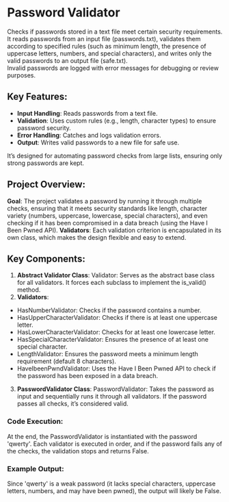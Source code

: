 # Password Validator
Checks if passwords stored in a text file meet certain security requirements.  
It reads passwords from an input file (passwords.txt), validates them according to specified rules (such as minimum length, the presence of uppercase letters, numbers, and special characters), and writes only the valid passwords to an output file (safe.txt).   
Invalid passwords are logged with error messages for debugging or review purposes.  

## Key Features:
- **Input Handling**: Reads passwords from a text file.
- **Validation**: Uses custom rules (e.g., length, character types) to ensure password security.
- **Error Handling**: Catches and logs validation errors.
- **Output**: Writes valid passwords to a new file for safe use.

It’s designed for automating password checks from large lists, ensuring only strong passwords are kept.

## Project Overview:
**Goal**: The project validates a password by running it through multiple checks, ensuring that it meets security standards like length, character variety (numbers, uppercase, lowercase, special characters), and even checking if it has been compromised in a data breach (using the Have I Been Pwned API).
**Validators**: Each validation criterion is encapsulated in its own class, which makes the design flexible and easy to extend.

## Key Components:
1. **Abstract Validator Class**:
Validator: Serves as the abstract base class for all validators. It forces each subclass to implement the is_valid() method.
2. **Validators**:
- HasNumberValidator: Checks if the password contains a number.
- HasUpperCharacterValidator: Checks if there is at least one uppercase letter.
- HasLowerCharacterValidator: Checks for at least one lowercase letter.
- HasSpecialCharacterValidator: Ensures the presence of at least one special character.
- LengthValidator: Ensures the password meets a minimum length requirement (default 8 characters).
- HaveIbeenPwndValidator: Uses the Have I Been Pwned API to check if the password has been exposed in a data breach.
3. **PasswordValidator Class**:
PasswordValidator: Takes the password as input and sequentially runs it through all validators. If the password passes all checks, it’s considered valid.

### Code Execution:
At the end, the PasswordValidator is instantiated with the password 'qwerty'. Each validator is executed in order, and if the password fails any of the checks, the validation stops and returns False.

### Example Output:
Since 'qwerty' is a weak password (it lacks special characters, uppercase letters, numbers, and may have been pwned), the output will likely be False.
